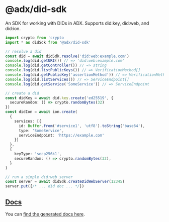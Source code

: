 # @adx/did-sdk

An SDK for working with DIDs in ADX. Supports did:key, did:web, and did:ion.

```typescript
import crypto from 'crypto
import * as didSdk from '@adx/did-sdk'

// resolve a did
const did = await didSdk.resolve('did:web:example.com')
console.log(did.getURI()) // => 'did:web:example.com'
console.log(did.getController()) // => string
console.log(did.listPublicKeys()) // => VerificationMethod[]
console.log(did.getPublicKey('assertionMethod')) // => VerificationMethod
console.log(did.listServices()) // => ServiceEndpoint[]
console.log(did.getService('SomeService')) // => ServiceEndpoint

// create a did
const didKey = await did.key.create('ed25519', {
  secureRandom: () => crypto.randomBytes(32)
})
const didIon = await ion.create(
  {
    services: [{
      id: Buffer.from('#service1', 'utf8').toString('base64'),
      type: 'SomeService',
      serviceEndpoint: 'https://example.com'
    }]
  },
  {
    keyType: 'secp256k1',
    secureRandom: () => crypto.randomBytes(32),
  }
)

// run a simple did:web server
const server = await didSdk.createDidWebServer(12345)
server.put({/* ... did doc ... */})
```

## [Docs](./docs/modules.md)

You can [find the generated docs here](./docs/modules.md).